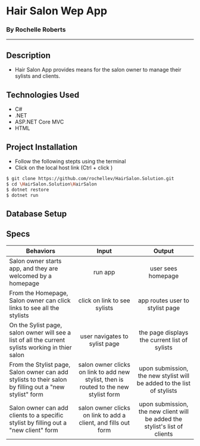 # Hair Salon Wep App
### By Rochelle Roberts
-----

## Description
* Hair Salon App provides means for the salon owner to manage their sylists and clients.

## Technologies Used
* C#
* .NET
* ASP.NET Core MVC
* HTML

## Project Installation
* Follow the following stepts using the terminal
* Click on the local host link (Ctrl + click )

```sh
$ git clone https://github.com/rochellev/HairSalon.Solution.git
$ cd \HairSalon.Solution\HairSalon
$ dotnet restore
$ dotnet run
```

## Database Setup

## Specs

| Behaviors       | Input          | Output      |
| ---------------- |:------------:| :--------------:|
| Salon owner starts app, and they are welcomed by a homepage | run app | user sees homepage |
| From the Homepage, Salon owner can click links to see all the stylists | click on link to see sylists | app routes user to stylist page |
| On the Sylist page, salon owner will see a list of all the current sylists working in thier salon | user navigates to sylist page | the page displays the current list of sylists |
| From the Stylist page, Salon owner can add stylists to their salon by filling out a "new stylist" form | salon owner clicks on link to add new stylist, then is routed to the new stylist form | upon submission, the new stylist will be added to the list of stylists |
| Salon owner can add clients to a specific stylist by filling out a "new client" form | salon owner clicks on link to add a client, and fills out form | upon submission, the new client will be added the stylist's list of clients |
